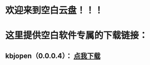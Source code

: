 # 欢迎来到空白云盘！！！

# 这里提供空白软件专属的下载链接：

## kbjopen（0.0.0.4）： [点我下载](https://raw.githubusercontent.com/a2791595978/a2791595978.github.io/master/WebFile/kbjopen%EF%BC%880.0.0.4%EF%BC%89.exe)
